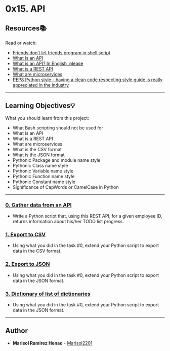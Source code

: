 # 0x15. API

## Resources:books:
Read or watch:
* [Friends don’t let friends program in shell script](https://intranet.hbtn.io/rltoken/6isWaTEpGTrwhzCCG5s_Tw)
* [What is an API](https://intranet.hbtn.io/rltoken/13UaAZ1pQKQYY7VVwzJwCQ)
* [What is an API? In English, please](https://intranet.hbtn.io/rltoken/I1nC8rhySGahG3gXYBfDPA)
* [What is a REST API](https://intranet.hbtn.io/rltoken/0KygelrSeZsIujDu-I2a0w)
* [What are microservices](https://intranet.hbtn.io/rltoken/lewYS0z2RuFuiIkIgaCHSA)
* [PEP8 Python style - having a clean code respecting style guide is really appreciated in the industry](https://intranet.hbtn.io/rltoken/lEisphllQEYAs5yg26Ng0w)

---
## Learning Objectives:bulb:
What you should learn from this project:

* What Bash scripting should not be used for
* What is an API
* What is a REST API
* What are microservices
* What is the CSV format
* What is the JSON format
* Pythonic Package and module name style
* Pythonic Class name style
* Pythonic Variable name style
* Pythonic Function name style
* Pythonic Constant name style
* Significance of CapWords or CamelCase in Python

---

### [0. Gather data from an API](./0-gather_data_from_an_API.py)
* Write a Python script that, using this REST API, for a given employee ID, returns information about his/her TODO list progress.


### [1. Export to CSV](./1-export_to_CSV.py)
* Using what you did in the task #0, extend your Python script to export data in the CSV format.


### [2. Export to JSON](./2-export_to_JSON.py)
* Using what you did in the task #0, extend your Python script to export data in the JSON format.


### [3. Dictionary of list of dictionaries](./3-dictionary_of_list_of_dictionaries.py)
* Using what you did in the task #0, extend your Python script to export data in the JSON format.

---

## Author
* **Marisol Ramirez Henao** - [Marisol2201](https://github.com/Marisol2201)